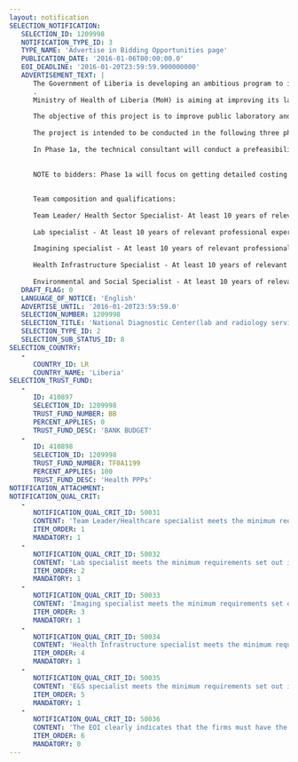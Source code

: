 ```yaml
---
layout: notification
SELECTION_NOTIFICATION: 
   SELECTION_ID: 1209998
   NOTIFICATION_TYPE_ID: 3
   TYPE_NAME: 'Advertise in Bidding Opportunities page'
   PUBLICATION_DATE: '2016-01-06T00:00:00.0'
   EOI_DEADLINE: '2016-01-20T23:59:59.900000000'
   ADVERTISEMENT_TEXT: |
      The Government of Liberia is developing an ambitious program to improve the health care system performance, as well as the quality of care and the financial protection of households against high out of pocket payments
      . 
      Ministry of Health of Liberia (MoH) is aiming at improving its laboratory and imaging services at the JFK Medical Center (JFK) through private sector participation. As its request, IFC, a member of the World Bank Group, is advising MoH to develop this health projects as a Public Private Partnership (PPP). A PPP is a contractual arrangement between a public body and a private sector entity, where the skills and assets of the private sector are mobilised by the public sector to deliver services and/or assets to the general public.
      
      The objective of this project is to improve public laboratory and imaging services in Monrovia by attracting one or several PPP partners to structure and operate the National Diagnostic Center as a Finance, Build, Design, Equip Operate and Transfer PPP.
       
      The project is intended to be conducted in the following three phases: Phase 1 a  Prefeasibility; Phase 1 b Full feasibility IF project gets the green light after Phase 1a, Phase II: Bidding Phase.
      
      In Phase 1a, the technical consultant will conduct a prefeasibility study and prepare a concise, focused, prefeasibility report. In Phase 1b, the technical consultant will conduct a full due diligence and prepare the feasibility study and Transaction Structure Report. Subsequently, in Phase II the consultant will prepare technical specifications for the contractual documents, selected technical documents for the bidding process, assist with post-bid evaluation as required, until activities are completed. 
      
      
      NOTE to bidders: Phase 1a will focus on getting detailed costing for the project, capex, operational costs etc. To enable accurate costing the consultants must first determine the level of service and the quantity of serves. THIS PORTION OF WORK MUST BE COMPLETED WITH IN TWO MONTHS OF THE APPOINTMENT. BIDDERS MUST ENSURE THEY HAVE SUFFICIENT BODIES ON THE GROUND TO MEET THIS STRICT DEADLINE. 
      
      
      Team composition and qualifications: 
      
      Team Leader/ Health Sector Specialist- At least 10 years of relevant professional experience, MBA or under graduate degree with IPMA accreditation, Relevant Project Management experience in Health Sector is a must, Evidence of at least one health sector PPP in the last 2 years in Private Equity, Advisory, Project Finance or Operations field, Evidence of at least 2 similar projects in West Africa, and Excellent English skills (written, oral) is mandatory for all team members.
      
      Lab specialist - At least 10 years of relevant professional experience,  Masters degree in the chemical or biological sciences, Clinical or Medical Laboratory Science, Experience that would enable the expert to recommend international best practices applicable to the sector, and Evidence of at least 2 similar projects in West Africa.
      
      Imagining specialist - At least 10 years of relevant professional experience, Masters Degree from an accredited Radiology program, Five (5) years experience in CT and 3D imaging, ARRT, or equivalent, certification for Radiology, ARRT, or equivalent, certification for CT, Experience working with PACS and RIS, Experience that would enable the expert to recommend international best practices applicable to the sector, and Evidence of at least 2 similar projects in West Africa.
      
      Health Infrastructure Specialist - At least 10 years of relevant professional experience, Qualified Architect or Quantity Surveyor, Experience that would enable the expert to recommend international best practices applicable to the sector, Experience in designing hospitals labs and imaging centers, either standalone or as part of the hospital is essential, Evidence of at least two similar projects in West Africa with in the past 2 years, and Experience in relevant Environmental and Social aspects of laboratory and imaging operations.
      
      Environmental and Social Specialist - At least 10 years of relevant professional experience, Experience in relevant Environmental and Social aspects of laboratory and imaging operations, and Evidence of at least 2 similar projects preferably in West Africa,
   DRAFT_FLAG: 0
   LANGUAGE_OF_NOTICE: 'English'
   ADVERTISE_UNTIL: '2016-01-20T23:59:59.0'
   SELECTION_NUMBER: 1209998
   SELECTION_TITLE: 'National Diagnostic Center(lab and radiology services)PPP Project, Liberia.'
   SELECTION_TYPE_ID: 2
   SELECTION_SUB_STATUS_ID: 8
SELECTION_COUNTRY: 
   - 
      COUNTRY_ID: LR
      COUNTRY_NAME: 'Liberia'
SELECTION_TRUST_FUND: 
   - 
      ID: 410897
      SELECTION_ID: 1209998
      TRUST_FUND_NUMBER: BB
      PERCENT_APPLIES: 0
      TRUST_FUND_DESC: 'BANK BUDGET'
   - 
      ID: 410898
      SELECTION_ID: 1209998
      TRUST_FUND_NUMBER: TF0A1199
      PERCENT_APPLIES: 100
      TRUST_FUND_DESC: 'Health PPPs'
NOTIFICATION_ATTACHMENT: 
NOTIFICATION_QUAL_CRIT: 
   - 
      NOTIFICATION_QUAL_CRIT_ID: 50031
      CONTENT: 'Team Leader/Healthcare specialist meets the minimum requirements set out in the EOI.'
      ITEM_ORDER: 1
      MANDATORY: 1
   - 
      NOTIFICATION_QUAL_CRIT_ID: 50032
      CONTENT: 'Lab specialist meets the minimum requirements set out in the EOI.'
      ITEM_ORDER: 2
      MANDATORY: 1
   - 
      NOTIFICATION_QUAL_CRIT_ID: 50033
      CONTENT: 'Imaging specialist meets the minimum requirements set out in the EOI.'
      ITEM_ORDER: 3
      MANDATORY: 1
   - 
      NOTIFICATION_QUAL_CRIT_ID: 50034
      CONTENT: 'Health Infrastructure specialist meets the minimum requirements set out in the EOI.'
      ITEM_ORDER: 4
      MANDATORY: 1
   - 
      NOTIFICATION_QUAL_CRIT_ID: 50035
      CONTENT: 'E&S specialist meets the minimum requirements set out in the EOI.'
      ITEM_ORDER: 5
      MANDATORY: 1
   - 
      NOTIFICATION_QUAL_CRIT_ID: 50036
      CONTENT: 'The EOI clearly indicates that the firms must have the required workforce to meet the strict deadlines for the project, especially as it relates to Phase 1a as outlined in this EOI.'
      ITEM_ORDER: 6
      MANDATORY: 0
---
```

